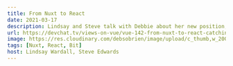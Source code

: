 ```yaml
---
title: From Nuxt to React
date: 2021-03-17
description: Lindsay and Steve talk with Debbie about her new position, about what Bit is, and how they are bringing a new approach to component development. We also talk about how Debbie is having to learn React and ways we learn new frameworks and libraries.
url: https://devchat.tv/views-on-vue/vue-142-from-nuxt-to-react-catching-up-with-debbie-obrien/
image: https://res.cloudinary.com/debsobrien/image/upload/c_thumb,w_200,g_face/v1607252078/debbie.codes/podcasts/viewsonvue_qf3dtw.jpg
tags: [Nuxt, React, Bit]
host: Lindsay Wardall, Steve Edwards
---
```

